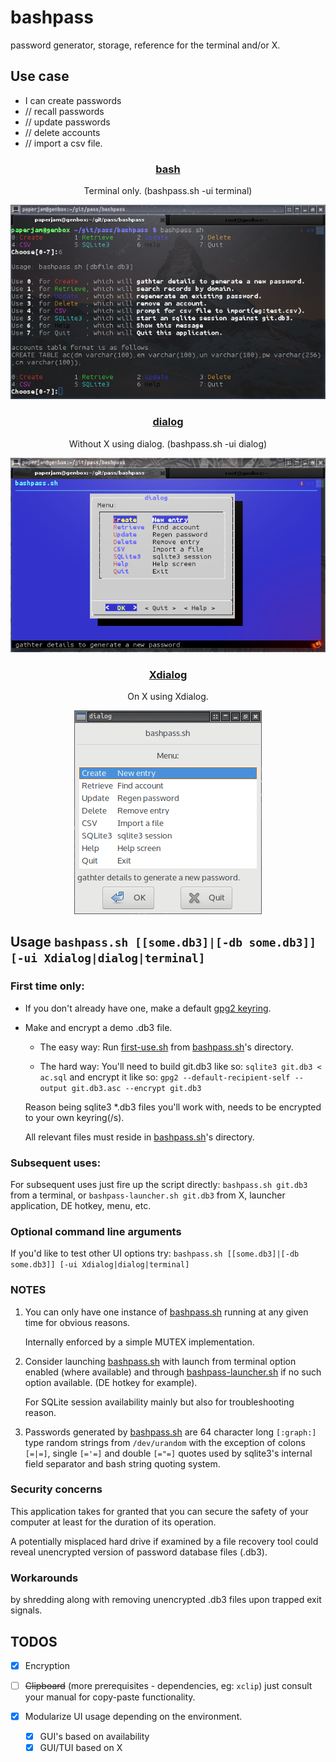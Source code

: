 # bashpass

password generator, storage, reference for the terminal and/or X.

## Use case

  * I can create passwords
  *    //  recall passwords
  *    //  update passwords
  *    //  delete accounts
  *    //  import a csv file.

### <p align="center">[bash](bashpass.sh)</p>
<p align="center">Terminal only. (bashpass.sh -ui terminal)</p>
<p align="center"><a href="assets/bp.png"><img alt="bashpass" src="assets/bp.png"></a></p>

### <p align="center">[dialog](bashpass.sh)</p>
<p align="center">Without X using dialog. (bashpass.sh -ui dialog)</p>
<p align="center"><a href="assets/dp.png"><img alt="dialogpass" src="assets/dp.png"></a></p>

### <p align="center">[Xdialog](bashpass.sh)</p>
<p align="center">On X using Xdialog.</p>
<p align="center"><a href="assets/xp.png"><img alt="dialogpass" src="assets/xp.png"></a></p>

## Usage ```bashpass.sh [[some.db3]|[-db some.db3]] [-ui Xdialog|dialog|terminal]```

### First time only:

 * If you don't already have one, make a default [gpg2 keyring](https://www.gnupg.org/gph/en/manual/c14.html).

 * Make and encrypt a demo .db3 file.

   * The easy way: Run [first-use.sh](first-use.sh) from [bashpass.sh](bashpass.sh)'s directory.

   * The hard way: You'll need to build git.db3 like so: ```sqlite3 git.db3 < ac.sql``` and encrypt it like so: ```gpg2 --default-recipient-self --output git.db3.asc --encrypt git.db3```

    Reason being sqlite3 *.db3 files you'll work with, needs to be encrypted to your own keyring(/s).

    All relevant files must reside in [bashpass.sh](bashpass.sh)'s directory.

### Subsequent uses:

For subsequent uses just fire up the script directly: ```bashpass.sh git.db3``` from a terminal, or ```bashpass-launcher.sh git.db3``` from X, launcher application, DE hotkey, menu, etc.

### Optional command line arguments

If you'd like to test other UI options try: ```bashpass.sh [[some.db3]|[-db some.db3]] [-ui Xdialog|dialog|terminal]```

### NOTES

 1. You can only have one instance of [bashpass.sh](bashpass.sh) running at any given time for obvious reasons.

    Internally enforced by a simple MUTEX implementation.

 2. Consider launching [bashpass.sh](bashpass.sh) with launch from terminal option enabled (where available) and through [bashpass-launcher.sh](bashpass-launcher.sh) if no such option available. (DE hotkey for example).

    For SQLite session availability mainly but also for troubleshooting reason.

 3. Passwords generated by [bashpass.sh](bashpass.sh) are 64 character long ```[:graph:]``` type random strings from ```/dev/urandom``` with the exception of colons ```[=|=]```, single ```[='=]``` and double ```[="=]``` quotes used by sqlite3's internal field separator and bash string quoting system.

### Security concerns

This application takes for granted that you can secure the safety of your computer at least for the duration of its operation.

A potentially misplaced hard drive if examined by a file recovery tool could reveal unencrypted version of password database files (.db3).

### Workarounds

by shredding along with removing unencrypted .db3 files upon trapped exit signals.

## TODOS

 * [x] Encryption
 * [ ] ~~Clipboard~~ (more prerequisites - dependencies, eg: ```xclip```) just consult your manual for copy-paste functionality.
 * [x] Modularize UI usage depending on the environment.

   * [x] GUI's based on availability
   * [x] GUI/TUI based on X
